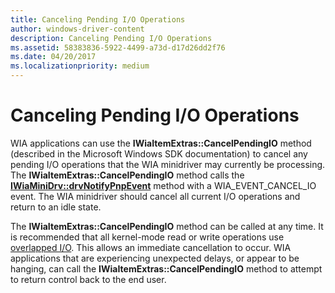 ```yaml
---
title: Canceling Pending I/O Operations
author: windows-driver-content
description: Canceling Pending I/O Operations
ms.assetid: 58383836-5922-4499-a73d-d17d26dd2f76
ms.date: 04/20/2017
ms.localizationpriority: medium
---
```


# Canceling Pending I/O Operations





WIA applications can use the **IWiaItemExtras::CancelPendingIO** method (described in the Microsoft Windows SDK documentation) to cancel any pending I/O operations that the WIA minidriver may currently be processing. The **IWiaItemExtras::CancelPendingIO** method calls the [**IWiaMiniDrv::drvNotifyPnpEvent**](https://msdn.microsoft.com/library/windows/hardware/ff544998) method with a WIA\_EVENT\_CANCEL\_IO event. The WIA minidriver should cancel all current I/O operations and return to an idle state.

The **IWiaItemExtras::CancelPendingIO** method can be called at any time. It is recommended that all kernel-mode read or write operations use [overlapped I/O](https://msdn.microsoft.com/library/windows/hardware/ff546911). This allows an immediate cancellation to occur. WIA applications that are experiencing unexpected delays, or appear to be hanging, can call the **IWiaItemExtras::CancelPendingIO** method to attempt to return control back to the end user.

 

 




